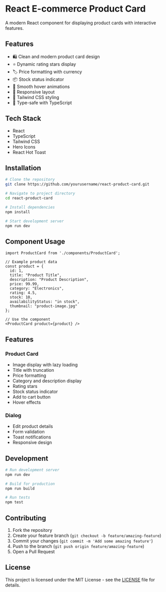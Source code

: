 # React E-commerce Product Card

A modern React component for displaying product cards with interactive features.

## Features

- 🛍️ Clean and modern product card design
- ⭐ Dynamic rating stars display
- 🏷️ Price formatting with currency
- 📦 Stock status indicator
- 🔄 Smooth hover animations
- 📱 Responsive layout
- 🎨 Tailwind CSS styling
- 🚀 Type-safe with TypeScript

## Tech Stack

- React
- TypeScript
- Tailwind CSS
- Hero Icons
- React Hot Toast

## Installation

```bash
# Clone the repository
git clone https://github.com/yourusername/react-product-card.git

# Navigate to project directory
cd react-product-card

# Install dependencies
npm install

# Start development server
npm run dev
```

## Component Usage

```tsx
import ProductCard from './components/ProductCard';

// Example product data
const product = {
  id: 1,
  title: "Product Title",
  description: "Product Description",
  price: 99.99,
  category: "Electronics",
  rating: 4.5,
  stock: 10,
  availabilityStatus: "in stock",
  thumbnail: "product-image.jpg"
};

// Use the component
<ProductCard product={product} />
```

## Features

### Product Card
- Image display with lazy loading
- Title with truncation
- Price formatting
- Category and description display
- Rating stars
- Stock status indicator
- Add to cart button
- Hover effects

### Dialog
- Edit product details
- Form validation
- Toast notifications
- Responsive design

## Development

```bash
# Run development server
npm run dev

# Build for production
npm run build

# Run tests
npm test
```

## Contributing

1. Fork the repository
2. Create your feature branch (`git checkout -b feature/amazing-feature`)
3. Commit your changes (`git commit -m 'Add some amazing feature'`)
4. Push to the branch (`git push origin feature/amazing-feature`)
5. Open a Pull Request

## License

This project is licensed under the MIT License - see the [LICENSE](LICENSE) file for details.
